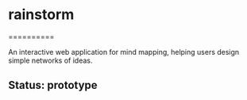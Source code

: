 # rainstorm
==========

An interactive web application for mind mapping, helping users design simple networks of ideas.

## Status: prototype
